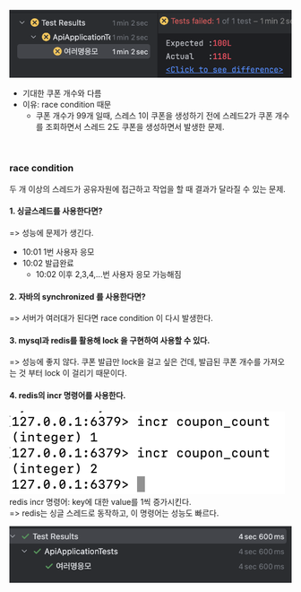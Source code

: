 ![img.png](img.png)
- 기대한 쿠폰 개수와 다름
- 이유: race condition 때문
  - 쿠폰 개수가 99개 일때, 스레스 1이 쿠폰을 생성하기 전에 스레드2가 쿠폰 개수를 조회하면서 스레드 2도 쿠폰을 생성하면서 발생한 문제. 

<br>

### race condition
 두 개 이상의 스레드가 공유자원에 접근하고 작업을 할 때 결과가 달라질 수 있는 문제.

#### 1. 싱글스레드를 사용한다면?
=> 성능에 문제가 생긴다. 
- 10:01 1번 사용자 응모 
- 10:02 발급완료
  - 10:02 이후 2,3,4,...번 사용자 응모 가능해짐

#### 2. 자바의 synchronized 를 사용한다면?
=> 서버가 여러대가 된다면 race condition 이 다시 발생한다.

#### 3. mysql과 redis를 활용해 lock 을 구현하여 사용할 수 있다.
=> 성능에 좋지 않다. 쿠폰 발급만 lock을 걸고 싶은 건데, 발급된 쿠폰 개수를 가져오는 것 부터 lock 이 걸리기 때문이다.

#### 4. redis의 incr 명령어를 사용한다.
![img_1.png](img_1.png)
redis incr 명령어: key에 대한 value를 1씩 증가시킨다.   
=> redis는 싱글 스레드로 동작하고, 이 명령어는 성능도 빠르다.

![img_2.png](img_2.png)






